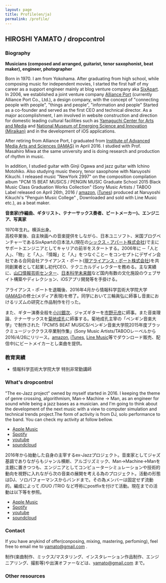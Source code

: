 ```yaml
---
layout: page
title: Profile(en/ja)
permalink: /profile/
---
```


## HIROSHI YAMATO / dropcontrol

### Biography

**Musicians (composed and arranged, guitarist, tenor saxophonist, beat maker), engineer, photographer**

Born in 1970. I am from Yokohama.
After graduating from high school, while composing music for independent movies, I started the first half of my career as a support engineer mainly at blog venture company aka [SixApart](http://www.sixapart.jp/). In 2006, we established a joint venture company [Alliance Port](http://www.allianceport.jp/) (currently Alliance Port Co., Ltd.), a design company, with the concept of "connecting people with people", "things and people", "information and people" Started as a co-founder and served as the first CEO and technical director. As a major accomplishment, I am involved in website construction and direction for domestic leading cultural facilities such as [Yamaguchi Center for Arts and Media](http://www.ycam.jp) and [National Museum of Emerging Science and Innovation (Miraikan)](http://www.miraikan.jst.go.jp) and in the development of iOS applications.

After retiring from Alliance Port, I graduated from [Institute of Advanced Media Arts and Sciences (IAMAS)](http://www.iamas.ac.jp) in April 2016. I studied with Prof. Masahiro Miwa at the same university and is doing research and production of rhythm in music.

In addition, I studied guitar with Ginji Ogawa  and jazz guitar with Ichino Motohiko. Also studying music theory, tenor saxophone with Naruyoshi Kikuchi. I released music "NewYork 2997" on the composition compilation album "PCM 15 BEAT MUSICS / PENGIN MUSIC Graduate School 2015 Black Music Class Graduation Works Collection" (Sony Music Artists / TABOO Label released on April 26th, 2016 / [amazon](http://amzn.to/2vJLg15), [iTunes](https://itunes.apple.com/jp/album/pcm15-beat-musics-%E3%83%9A%E3%83%B3%E3%82%AE%E3%83%B3%E9%9F%B3%E6%A5%BD%E5%A4%A7%E5%AD%A6%E9%99%A22015%E5%B9%B4%E5%BA%A6%E3%83%96%E3%83%A9%E3%83%83%E3%82%AF%E3%83%9F%E3%83%A5%E3%83%BC%E3%82%B8%E3%83%83%E3%82%AF%E3%82%AF%E3%83%A9%E3%82%B9%E5%8D%92%E6%A5%AD%E5%88%B6%E4%BD%9C%E9%9B%86/id1106801244)) produced at Naruyoshi Kikuchi's "Penguin Music College" , Downloaded and sold with Line Music etc.),  as a beat maker.

**音楽家(作編曲、ギタリスト、テナーサックス奏者、ビートメーカー)、エンジニア、写真家**

1970年生れ。横浜出身。  
高校卒業後、自主映画への音楽提供をしながら、日本ユニソフト、米国ブログベンチャーであるSixApartの日本法人(現在の[シックス・アパート株式会社](http://www.sixapart.jp/))で主にサポートエンジニアとしてキャリアの前半をスタートする。2006年に ─「人と人」、「物」と「人」、「情報」と「人」をつなぐこと─ をコンセプトにデザイン会社である合同会社アライアンス・ポート([現アライアンス・ポート株式会社](http://www.allianceport.jp/))を共同創業者として起業し初代CEO、テクニカルディレクターを務める。主な実績に、[山口情報芸術センター](http://www.ycam.jp)、[日本科学未来館](http://www.miraikan.jst.go.jp)など国内有数の文化施設のウェブサイト構築やディレクション、iOSアプリ開発等を手掛ける。

アライアンス・ポートを退職後、2016年4月から情報科学芸術大学院大学([IAMAS](http://www.iamas.ac.jp))の修士(メディア表現)を修了。同学において三輪眞弘に師事し音楽におけるリズムの研究と作品制作を行った。

また、ギター演奏全般を[小川銀次](http://ginjiogawa.co.uk/frame.htm)、ジャズギターを[市野元彦](http://motohikoichino.com)に師事。また音楽理論、テナーサックスを[菊地成孔](https://www.kikuchinaruyoshi.net)に師事する。菊地成孔主宰の「ペンギン音楽大学」で制作された「PCM15 BEAT MUSICS/ペンギン音楽大学院2015年度ブラックミュージッククラス卒業制作集」(Sony Music Artists/TABOOレーベルから2016/4/26にリリース。[amazon](http://amzn.to/2vJLg15), [iTunes](https://itunes.apple.com/jp/album/pcm15-beat-musics-%E3%83%9A%E3%83%B3%E3%82%AE%E3%83%B3%E9%9F%B3%E6%A5%BD%E5%A4%A7%E5%AD%A6%E9%99%A22015%E5%B9%B4%E5%BA%A6%E3%83%96%E3%83%A9%E3%83%83%E3%82%AF%E3%83%9F%E3%83%A5%E3%83%BC%E3%82%B8%E3%83%83%E3%82%AF%E3%82%AF%E3%83%A9%E3%82%B9%E5%8D%92%E6%A5%AD%E5%88%B6%E4%BD%9C%E9%9B%86/id1106801244), [Line Music](https://music.line.me/album/mb0000000000c0b932)等でダウンロード販売、配信中)にビートメイカーとし楽曲を提供。

### 教育実績

* 情報科学芸術大学院大学 特別非常勤講師

### What's dropcontrol

"The ex-Jazz project" owned by myself started in 2016. I keeping the theme of genre crossing, algorithmism, Man-> Machine -> Man, as an engineer for sound while being a jazz bases as a musician. and I'm going to think about the development of the next music with a view to computer simulation and technical trends project.The form of activity is from DJ, solo performance to the band.
You can check my activity at follow bellow.

* [Apple Music](https://itunes.apple.com/jp/artist/dropcontrol/1419711298)
* [Spotify](https://open.spotify.com/artist/5NULQwPLzqwf2AAgZv3HGt)
* [youtube](https://www.youtube.com/channel/UCZSPyPrGHfokHw_ywxdZLAg)
* [soundcloud](https://soundcloud.com/dropcontrol/)

2016年から始動した自身の主宰するex-Jazzプロジェクト。音楽家としてジャズ基調でありながらもジャンル横断、アルゴリズミック、Man->Machine->Manを主題に置きつつも、エンジニアとしてコンピューターシミュレーションや技術的動向を視野に入れながら次の音楽の展開を考える為のプロジェクト。活動の形態はDJ、ソロパフォーマンスからバンドまで。その為メンバーは固定せず流動的。編成によって /DUO /TRIO など呼称にpostfixを付けて活動。現在までの活動は以下等を参照。

* [Apple Music](https://itunes.apple.com/jp/artist/dropcontrol/1419711298)
* [Spotify](https://open.spotify.com/artist/5NULQwPLzqwf2AAgZv3HGt)
* [youtube](https://www.youtube.com/channel/UCZSPyPrGHfokHw_ywxdZLAg)
* [soundcloud](https://soundcloud.com/dropcontrol/)

### Contact

If you have anykind of offer(conposing, mixing, mastering, perfoming), feel free to email me to yamato@gmail.com .

制作(楽曲制作、ミックス/マスタリング、インスタレーション作品制作、エンジニアリング、撮影等)や出演オファーなどは、yamato@gmail.com まで。

### Other resources
